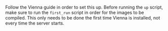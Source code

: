 Follow the Vienna guide in order to set this up. Before running the `up` script, make sure to run the `first_run` script in order for the images to be compiled. This only needs to be done the first time Vienna is installed, not every time the server starts.
